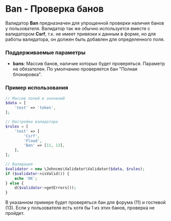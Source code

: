 # Ban - Проверка банов

Валидатор **Ban** предназначен для упрощенной проверки наличия банов у пользователя. Валидатор так же обычно используется вместе с валидатором **Csrf**, т.к. не имеет привязки к данным в форме, но для работы валидатора, он должен быть добавлен для определенного поля.

### Поддерживаемые параметры

* **bans**: Массив банов, наличие которых будет проверяться. Параметр не обязателен. По умолчанию проверяется бан "Полная блокировка".

### Пример использования

```php
// Массив полей и значений
$data = [
    'test' => 'token',
];

// Настройки валидатора
$rules = [
    'test' => [
        'Csrf',
        'Flood',
        'Ban' => [11, 13],
    ],
];

// Валидация
$validator = new \Johncms\Validator\Validator($data, $rules);
if ($validator->isValid()) {
    echo 'OK';
} else {
    d($validator->getErrors());
}
```

В указанном примере будет проверяться бан для форума \(11\) и гостевой \(13\). Если у пользователя есть хотя бы 1 из этих банов, проверка не пройдет.

